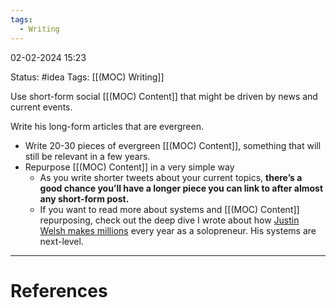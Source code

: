 ```yaml
---
tags:
  - Writing
---
```

02-02-2024 15:23

Status: #idea
Tags: [[(MOC) Writing]]

Use short-form social [[(MOC) Content]] that might be driven by news and current events.

Write his long-form articles that are evergreen.
- Write 20-30 pieces of evergreen [[(MOC) Content]], something that will still be relevant in a few years.
- Repurpose [[(MOC) Content]] in a very simple way
	- As you write shorter tweets about your current topics, **there’s a good chance you’ll have a longer piece you can link to after almost any short-form post.**
	- If you want to read more about systems and [[(MOC) Content]] repurposing, check out the deep dive I wrote about how [Justin Welsh makes millions](https://growthinreverse.com/justin-welsh/) every year as a solopreneur. His systems are next-level.

---
# References

